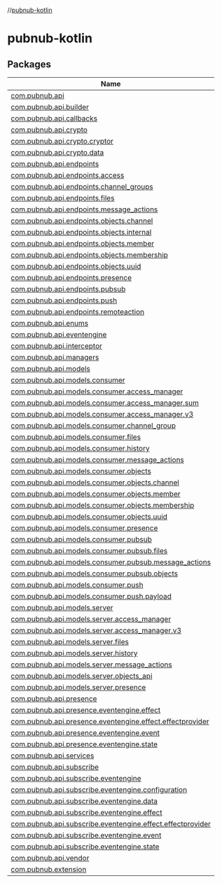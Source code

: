 //[pubnub-kotlin](index.md)

# pubnub-kotlin

## Packages

| Name |
|---|
| [com.pubnub.api](pubnub-kotlin/com.pubnub.api/index.md) |
| [com.pubnub.api.builder](pubnub-kotlin/com.pubnub.api.builder/index.md) |
| [com.pubnub.api.callbacks](pubnub-kotlin/com.pubnub.api.callbacks/index.md) |
| [com.pubnub.api.crypto](pubnub-kotlin/com.pubnub.api.crypto/index.md) |
| [com.pubnub.api.crypto.cryptor](pubnub-kotlin/com.pubnub.api.crypto.cryptor/index.md) |
| [com.pubnub.api.crypto.data](pubnub-kotlin/com.pubnub.api.crypto.data/index.md) |
| [com.pubnub.api.endpoints](pubnub-kotlin/com.pubnub.api.endpoints/index.md) |
| [com.pubnub.api.endpoints.access](pubnub-kotlin/com.pubnub.api.endpoints.access/index.md) |
| [com.pubnub.api.endpoints.channel_groups](pubnub-kotlin/com.pubnub.api.endpoints.channel_groups/index.md) |
| [com.pubnub.api.endpoints.files](pubnub-kotlin/com.pubnub.api.endpoints.files/index.md) |
| [com.pubnub.api.endpoints.message_actions](pubnub-kotlin/com.pubnub.api.endpoints.message_actions/index.md) |
| [com.pubnub.api.endpoints.objects.channel](pubnub-kotlin/com.pubnub.api.endpoints.objects.channel/index.md) |
| [com.pubnub.api.endpoints.objects.internal](pubnub-kotlin/com.pubnub.api.endpoints.objects.internal/index.md) |
| [com.pubnub.api.endpoints.objects.member](pubnub-kotlin/com.pubnub.api.endpoints.objects.member/index.md) |
| [com.pubnub.api.endpoints.objects.membership](pubnub-kotlin/com.pubnub.api.endpoints.objects.membership/index.md) |
| [com.pubnub.api.endpoints.objects.uuid](pubnub-kotlin/com.pubnub.api.endpoints.objects.uuid/index.md) |
| [com.pubnub.api.endpoints.presence](pubnub-kotlin/com.pubnub.api.endpoints.presence/index.md) |
| [com.pubnub.api.endpoints.pubsub](pubnub-kotlin/com.pubnub.api.endpoints.pubsub/index.md) |
| [com.pubnub.api.endpoints.push](pubnub-kotlin/com.pubnub.api.endpoints.push/index.md) |
| [com.pubnub.api.endpoints.remoteaction](pubnub-kotlin/com.pubnub.api.endpoints.remoteaction/index.md) |
| [com.pubnub.api.enums](pubnub-kotlin/com.pubnub.api.enums/index.md) |
| [com.pubnub.api.eventengine](pubnub-kotlin/com.pubnub.api.eventengine/index.md) |
| [com.pubnub.api.interceptor](pubnub-kotlin/com.pubnub.api.interceptor/index.md) |
| [com.pubnub.api.managers](pubnub-kotlin/com.pubnub.api.managers/index.md) |
| [com.pubnub.api.models](pubnub-kotlin/com.pubnub.api.models/index.md) |
| [com.pubnub.api.models.consumer](pubnub-kotlin/com.pubnub.api.models.consumer/index.md) |
| [com.pubnub.api.models.consumer.access_manager](pubnub-kotlin/com.pubnub.api.models.consumer.access_manager/index.md) |
| [com.pubnub.api.models.consumer.access_manager.sum](pubnub-kotlin/com.pubnub.api.models.consumer.access_manager.sum/index.md) |
| [com.pubnub.api.models.consumer.access_manager.v3](pubnub-kotlin/com.pubnub.api.models.consumer.access_manager.v3/index.md) |
| [com.pubnub.api.models.consumer.channel_group](pubnub-kotlin/com.pubnub.api.models.consumer.channel_group/index.md) |
| [com.pubnub.api.models.consumer.files](pubnub-kotlin/com.pubnub.api.models.consumer.files/index.md) |
| [com.pubnub.api.models.consumer.history](pubnub-kotlin/com.pubnub.api.models.consumer.history/index.md) |
| [com.pubnub.api.models.consumer.message_actions](pubnub-kotlin/com.pubnub.api.models.consumer.message_actions/index.md) |
| [com.pubnub.api.models.consumer.objects](pubnub-kotlin/com.pubnub.api.models.consumer.objects/index.md) |
| [com.pubnub.api.models.consumer.objects.channel](pubnub-kotlin/com.pubnub.api.models.consumer.objects.channel/index.md) |
| [com.pubnub.api.models.consumer.objects.member](pubnub-kotlin/com.pubnub.api.models.consumer.objects.member/index.md) |
| [com.pubnub.api.models.consumer.objects.membership](pubnub-kotlin/com.pubnub.api.models.consumer.objects.membership/index.md) |
| [com.pubnub.api.models.consumer.objects.uuid](pubnub-kotlin/com.pubnub.api.models.consumer.objects.uuid/index.md) |
| [com.pubnub.api.models.consumer.presence](pubnub-kotlin/com.pubnub.api.models.consumer.presence/index.md) |
| [com.pubnub.api.models.consumer.pubsub](pubnub-kotlin/com.pubnub.api.models.consumer.pubsub/index.md) |
| [com.pubnub.api.models.consumer.pubsub.files](pubnub-kotlin/com.pubnub.api.models.consumer.pubsub.files/index.md) |
| [com.pubnub.api.models.consumer.pubsub.message_actions](pubnub-kotlin/com.pubnub.api.models.consumer.pubsub.message_actions/index.md) |
| [com.pubnub.api.models.consumer.pubsub.objects](pubnub-kotlin/com.pubnub.api.models.consumer.pubsub.objects/index.md) |
| [com.pubnub.api.models.consumer.push](pubnub-kotlin/com.pubnub.api.models.consumer.push/index.md) |
| [com.pubnub.api.models.consumer.push.payload](pubnub-kotlin/com.pubnub.api.models.consumer.push.payload/index.md) |
| [com.pubnub.api.models.server](pubnub-kotlin/com.pubnub.api.models.server/index.md) |
| [com.pubnub.api.models.server.access_manager](pubnub-kotlin/com.pubnub.api.models.server.access_manager/index.md) |
| [com.pubnub.api.models.server.access_manager.v3](pubnub-kotlin/com.pubnub.api.models.server.access_manager.v3/index.md) |
| [com.pubnub.api.models.server.files](pubnub-kotlin/com.pubnub.api.models.server.files/index.md) |
| [com.pubnub.api.models.server.history](pubnub-kotlin/com.pubnub.api.models.server.history/index.md) |
| [com.pubnub.api.models.server.message_actions](pubnub-kotlin/com.pubnub.api.models.server.message_actions/index.md) |
| [com.pubnub.api.models.server.objects_api](pubnub-kotlin/com.pubnub.api.models.server.objects_api/index.md) |
| [com.pubnub.api.models.server.presence](pubnub-kotlin/com.pubnub.api.models.server.presence/index.md) |
| [com.pubnub.api.presence](pubnub-kotlin/com.pubnub.api.presence/index.md) |
| [com.pubnub.api.presence.eventengine.effect](pubnub-kotlin/com.pubnub.api.presence.eventengine.effect/index.md) |
| [com.pubnub.api.presence.eventengine.effect.effectprovider](pubnub-kotlin/com.pubnub.api.presence.eventengine.effect.effectprovider/index.md) |
| [com.pubnub.api.presence.eventengine.event](pubnub-kotlin/com.pubnub.api.presence.eventengine.event/index.md) |
| [com.pubnub.api.presence.eventengine.state](pubnub-kotlin/com.pubnub.api.presence.eventengine.state/index.md) |
| [com.pubnub.api.services](pubnub-kotlin/com.pubnub.api.services/index.md) |
| [com.pubnub.api.subscribe](pubnub-kotlin/com.pubnub.api.subscribe/index.md) |
| [com.pubnub.api.subscribe.eventengine](pubnub-kotlin/com.pubnub.api.subscribe.eventengine/index.md) |
| [com.pubnub.api.subscribe.eventengine.configuration](pubnub-kotlin/com.pubnub.api.subscribe.eventengine.configuration/index.md) |
| [com.pubnub.api.subscribe.eventengine.data](pubnub-kotlin/com.pubnub.api.subscribe.eventengine.data/index.md) |
| [com.pubnub.api.subscribe.eventengine.effect](pubnub-kotlin/com.pubnub.api.subscribe.eventengine.effect/index.md) |
| [com.pubnub.api.subscribe.eventengine.effect.effectprovider](pubnub-kotlin/com.pubnub.api.subscribe.eventengine.effect.effectprovider/index.md) |
| [com.pubnub.api.subscribe.eventengine.event](pubnub-kotlin/com.pubnub.api.subscribe.eventengine.event/index.md) |
| [com.pubnub.api.subscribe.eventengine.state](pubnub-kotlin/com.pubnub.api.subscribe.eventengine.state/index.md) |
| [com.pubnub.api.vendor](pubnub-kotlin/com.pubnub.api.vendor/index.md) |
| [com.pubnub.extension](pubnub-kotlin/com.pubnub.extension/index.md) |
